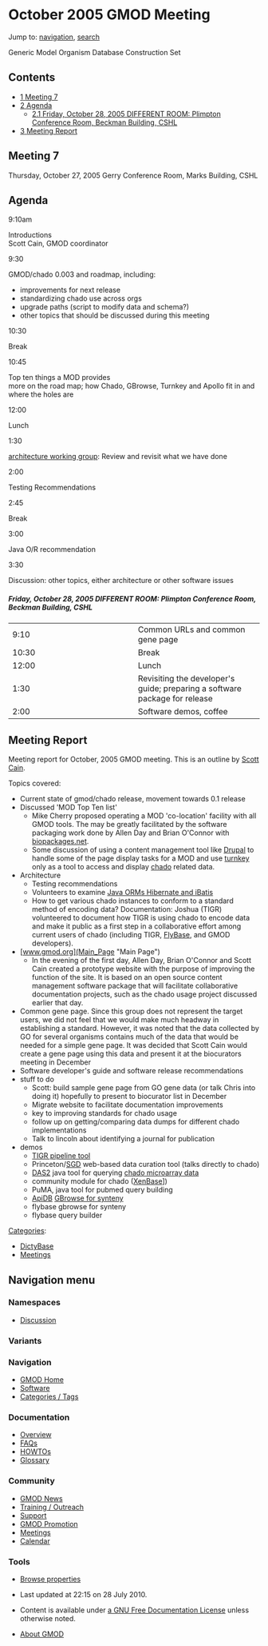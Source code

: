 



<span id="top"></span>




# <span dir="auto">October 2005 GMOD Meeting</span>






Jump to: [navigation](#mw-navigation), [search](#p-search)


Generic Model Organism Database Construction Set

  


## Contents



- [<span class="tocnumber">1</span> <span class="toctext">Meeting
  7</span>](#Meeting_7)
- [<span class="tocnumber">2</span>
  <span class="toctext">Agenda</span>](#Agenda)
  - [<span class="tocnumber">2.1</span> <span class="toctext">Friday,
    October 28, 2005 DIFFERENT ROOM: Plimpton Conference Room, Beckman
    Building,
    CSHL</span>](#Friday.2C_October_28.2C_2005.0ADIFFERENT_ROOM:_Plimpton_Conference_Room.2C_Beckman_Building.2C_CSHL)
- [<span class="tocnumber">3</span> <span class="toctext">Meeting
  Report</span>](#Meeting_Report)



## <span id="Meeting_7" class="mw-headline">Meeting 7</span>

Thursday, October 27, 2005 Gerry Conference Room, Marks Building, CSHL

  

## <span id="Agenda" class="mw-headline">Agenda</span>

9:10am




Introductions  
Scott Cain, GMOD coordinator

9:30

GMOD/chado 0.003 and roadmap, including:  

- improvements for next release
- standardizing chado use across orgs
- upgrade paths (script to modify data and schema?)
- other topics that should be discussed during this meeting

10:30

Break  

10:45

Top ten things a MOD provides  
more on the road map; how Chado, GBrowse, Turnkey and Apollo fit in and
where the holes are

12:00

Lunch

1:30

[architecture working
group](Summary_of_Fall_2005_CHSL_Meeting "Summary of Fall 2005 CHSL Meeting"):
Review and revisit what we have done

2:00

Testing Recommendations

2:45

Break

3:00

Java O/R recommendation

3:30

Discussion: other topics, either architecture or other software issues

##### <span id="Friday.2C_October_28.2C_2005.0ADIFFERENT_ROOM:_Plimpton_Conference_Room.2C_Beckman_Building.2C_CSHL" class="mw-headline">Friday, October 28, 2005 DIFFERENT ROOM: Plimpton Conference Room, Beckman Building, CSHL</span>

<table data-cellpadding="6" width="75%">
<colgroup>
<col style="width: 50%" />
<col style="width: 50%" />
</colgroup>
<tbody>
<tr class="odd">
<td data-valign="top" width="15%">9:10</td>
<td width="85%">Common URLs and common gene page</td>
</tr>
<tr class="even">
<td data-valign="top" width="15%">10:30</td>
<td width="85%">Break</td>
</tr>
<tr class="odd">
<td data-valign="top" width="15%">12:00</td>
<td width="85%">Lunch</td>
</tr>
<tr class="even">
<td data-valign="top" width="15%">1:30</td>
<td width="85%">Revisiting the developer's guide; preparing a software
package for release</td>
</tr>
<tr class="odd">
<td data-valign="top" width="15%">2:00</td>
<td width="85%">Software demos, coffee<br />
</td>
</tr>
</tbody>
</table>

## <span id="Meeting_Report" class="mw-headline">Meeting Report</span>

Meeting report for October, 2005 GMOD meeting. This is an outline by
[Scott Cain](User%3AScott "User%3AScott").

Topics covered:

- Current state of gmod/chado release, movement towards 0.1 release
- Discussed 'MOD Top Ten list'
  - Mike Cherry proposed operating a MOD 'co-location' facility with all
    GMOD tools. The may be greatly facilitated by the software packaging
    work done by Allen Day and Brian O'Connor with
    <a href="http://biopackages.net" class="external text"
    rel="nofollow">biopackages.net</a>.
  - Some discussion of using a content management tool like
    <a href="http://drupal.org" class="external text"
    rel="nofollow">Drupal</a> to handle some of the page display tasks
    for a MOD and use [turnkey](Turnkey "Turnkey") only as a tool to
    access and display
    <a href="Chado" class="mw-redirect" title="Chado">chado</a> related
    data.
- Architecture
  - Testing recommendations
  - Volunteers to examine [Java ORMs Hibernate and
    iBatis](Category%3AMiddleware "Category%3AMiddleware")
  - How to get various chado instances to conform to a standard method
    of encoding data? Documentation: Joshua (TIGR) volunteered to
    document how TIGR is using chado to encode data and make it public
    as a first step in a collaborative effort among current users of
    chado (including TIGR,
    [FlyBase](Category%3AFlyBase "Category%3AFlyBase"), and GMOD
    developers).
- [www.gmod.org](Main_Page "Main Page")
  - In the evening of the first day, Allen Day, Brian O'Connor and Scott
    Cain created a prototype website with the purpose of improving the
    function of the site. It is based on an open source content
    management software package that will facilitate collaborative
    documentation projects, such as the chado usage project discussed
    earlier that day.
- Common gene page. Since this group does not represent the target
  users, we did not feel that we would make much headway in establishing
  a standard. However, it was noted that the data collected by GO for
  several organisms contains much of the data that would be needed for a
  simple gene page. It was decided that Scott Cain would create a gene
  page using this data and present it at the biocurators meeting in
  December
- Software developer's guide and software release recommendations
- stuff to do
  - Scott: build sample gene page from GO gene data (or talk Chris into
    doing it) hopefully to present to biocurator list in December
  - Migrate website to facilitate documentation improvements
  - key to improving standards for chado usage
  - follow up on getting/comparing data dumps for different chado
    implementations
  - Talk to lincoln about identifying a journal for publication
- demos
  - <a href="Ergatis" class="mw-redirect" title="Ergatis">TIGR pipeline
    tool</a>
  - Princeton/[SGD](Category%3ASGD "Category%3ASGD") web-based data curation
    tool (talks directly to chado)
  - [DAS2](Distributed_Annotation_System "Distributed Annotation System")
    java tool for querying [chado microarray
    data](Chado_Mage_Module "Chado Mage Module")
  - community module for chado
    (<a href="http://xenbase.org" class="external text"
    rel="nofollow">XenBase</a>\])
  - PuMA, java tool for pubmed query building
  - [ApiDB](Category%3AApiDB "Category%3AApiDB") [GBrowse for
    synteny](SynView "SynView")
  - flybase gbrowse for synteny
  - flybase query builder





[Categories](Special%3ACategories "Special%3ACategories"):

- [DictyBase](Category%3ADictyBase "Category%3ADictyBase")
- [Meetings](Category%3AMeetings "Category%3AMeetings")





## Navigation menu



### Namespaces


- <span id="ca-talk"><a
  href="http://gmod.org/mediawiki/index.php?title=Talk:October_2005_GMOD_Meeting&amp;action=edit&amp;redlink=1"
  accesskey="t"
  title="Discussion about the content page [t]">Discussion</a></span>


### 

### Variants[](#)








<a href="Main_Page"
style="background-image: url(../images/GMOD-cogs.png);"
title="Visit the main page"></a>


### Navigation



- <span id="n-GMOD-Home">[GMOD Home](Main_Page)</span>
- <span id="n-Software">[Software](GMOD_Components)</span>
- <span id="n-Categories-.2F-Tags">[Categories /
  Tags](Categories)</span>




### Documentation



- <span id="n-Overview">[Overview](Overview)</span>
- <span id="n-FAQs">[FAQs](Category%3AFAQ)</span>
- <span id="n-HOWTOs">[HOWTOs](Category%3AHOWTO)</span>
- <span id="n-Glossary">[Glossary](Glossary)</span>




### Community



- <span id="n-GMOD-News">[GMOD News](GMOD_News)</span>
- <span id="n-Training-.2F-Outreach">[Training /
  Outreach](Training_and_Outreach)</span>
- <span id="n-Support">[Support](Support)</span>
- <span id="n-GMOD-Promotion">[GMOD Promotion](GMOD_Promotion)</span>
- <span id="n-Meetings">[Meetings](Meetings)</span>
- <span id="n-Calendar">[Calendar](Calendar)</span>




### Tools

- <span id="t-smwbrowselink"><a href="Special%3ABrowse/October_2005_GMOD_Meeting"
  rel="smw-browse">Browse properties</a></span>



- <span id="footer-info-lastmod">Last updated at 22:15 on 28 July
  2010.</span>
<!-- - <span id="footer-info-viewcount">28,309 page views.</span> -->
- <span id="footer-info-copyright">Content is available under
  <a href="http://www.gnu.org/licenses/fdl-1.3.html" class="external"
  rel="nofollow">a GNU Free Documentation License</a> unless otherwise
  noted.</span>

<!-- -->

- <span id="footer-places-about">[About
  GMOD](GMOD%3AAbout "GMOD%3AAbout")</span>

<!-- -->




